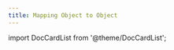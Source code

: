 ```yaml
---
title: Mapping Object to Object
---
```


import DocCardList from '@theme/DocCardList';

<DocCardList />